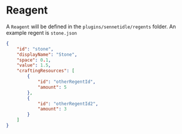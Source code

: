 <h1>Reagent</h1>

A `Reagent` will be defined in the `plugins/sennetidle/regents` folder. An example regent is `stone.json`

```json
{
    "id": "stone",
    "displayName": "Stone",
    "space": 0.1,
    "value": 1.5,
    "craftingResources": [
        {
            "id": "otherRegentId",
            "amount": 5
        }, 
        {
            "id": "otherRegentId2",
            "amount": 3
        }
    ]
}
```